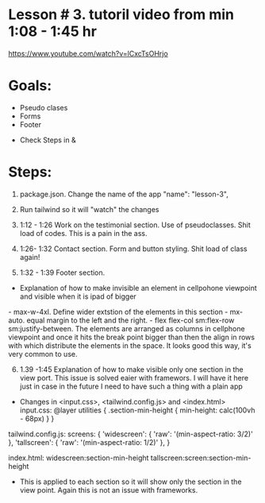 # Lesson # 3. tutoril video from min 1:08 - 1:45 hr
https://www.youtube.com/watch?v=lCxcTsOHrjo

# Goals:
- Pseudo clases
- Forms
- Footer

* Check Steps in <lesson-1> & <lesson-2>

# Steps:
1. package.json. Change the name of the app
  "name": "lesson-3",

2. Run tailwind so it will "watch" the changes

3. 1:12 - 1:26
Work on the testimonial section. Use of pseudoclasses. Shit load of codes. This is a pain in the ass. 

4. 1:26- 1:32
Contact section. Form and button styling. Shit load of class again!

5. 1:32 - 1:39
Footer section. 
* Explanation of how to make invisible an element in cellpohone viewpoint and visible when it is ipad of bigger
<nav class="hidden md:flex flex-col
* How to create a media query responsive
<section class="max-w-4xl mx-auto p-4 flex flex-col sm:flex-row sm:justify-between">
- max-w-4xl. Define wider extstion of the elements in this section
- mx-auto. equal margin to the left and the right.
- flex flex-col sm:flex-row sm:justify-between. The elements are arranged as columns in cellphone viewpoint <sm> and once it hits the break point bigger than <sm> then the align in rows with <justify-between> which distribute the elements in the space. It looks good this way, it's very common to use.

6. 1.39 -1:45 Explanation of how to make visible only one section in the view port. This issue is solved eaier with framewors. I will have it here just in case in the future I need to have such a thing with a plain app 

* Changes in <input.css>, <tailwind.config.js> and <index.html>
input.css:
 @layer utilities {
     .section-min-height {
         min-height: calc(100vh - 68px)
     }
 }

tailwind.config.js:
      screens: {
        'widescreen': { 'raw': '(min-aspect-ratio: 3/2)' },
        'tallscreen': { 'raw': '(min-aspect-ratio: 1/2)' },
      }

index.html:
widescreen:section-min-height tallscreen:screen:section-min-height
* This is applied to each section so it will show only the section in the view point. Again this is not an issue with frameworks.